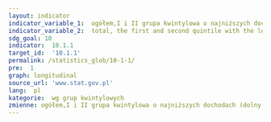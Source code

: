 ```yaml
---
layout: indicator
indicator_variable_1:  ogółem,I i II grupa kwintylowa o najniższych dochodach (dolny przedział 40% ludności)
indicator_variable_2:  total, the first and second quintile with the lowest incomes (bottom 40 per cent of the population)
sdg_goal: 10
indicator:  10.1.1
target_id:  '10.1.1'
permalink: /statistics_glob/10-1-1/
pre:  1
graph: longitudinal
source_url: 'www.stat.gov.pl'
lang:  pl
kategorie:  wg grup kwintylowych
zmienne: ogółem,I i II grupa kwintylowa o najniższych dochodach (dolny przedział 40% ludności)
---
```

